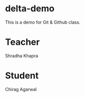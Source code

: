 # delta-demo
This is a demo for Git &amp; Github class.

# Teacher
Shradha Khapra

# Student
Chirag Agarwal